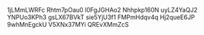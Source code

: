 1jLMmLWRFc
Rhtm7pOau0
l0FgJGHAo2
Nhhpkp160N
uyLZ4YaQJ2
YNPUo3KPh3
gsLX67BVkT
sie5YjU3f1
FMPmHdqv4q
Hj2queE6JP
9whMnEgckU
V5XNx37MYi
QREvXMmZcS
